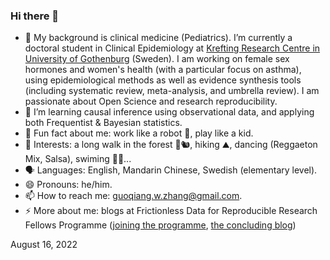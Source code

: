 ### Hi there 👋

- 🔭 My background is clinical medicine (Pediatrics). I’m currently a doctoral student in Clinical Epidemiology at [Krefting Research Centre in University of Gothenburg](https://www.gu.se/en/krefting-research) (Sweden). I am working on female sex hormones and women's health (with a particular focus on asthma), using epidemiological methods as well as evidence synthesis tools (including systematic review, meta-analysis, and umbrella review). I am passionate about Open Science and research reproducibility.
- 🌱 I’m learning causal inference using observational data, and applying both Frequentist & Bayesian statistics.
- :cowboy_hat_face: Fun fact about me: work like a robot 🤖, play like a kid.
- :partying_face: Interests: a long walk in the forest 🌳🐿, hiking ⛰, dancing (Reggaeton Mix, Salsa), swiming 🏊‍♂️...
- 🗣 Languages: English, Mandarin Chinese, Swedish (elementary level).
- 😄 Pronouns: he/him.
- 📫 How to reach me: guoqiang.w.zhang@gmail.com.
- ⚡ More about me: blogs at Frictionless Data for Reproducible Research Fellows Programme ([joining the programme](https://fellows.frictionlessdata.io/blog/hello-guo-qiang/), [the concluding blog](https://fellows.frictionlessdata.io/blog/guo-qiang-final-blog/))

August 16, 2022

<!--
- 💬 Ask me about ...
- 👯 I’m looking to collaborate on ...
-->
